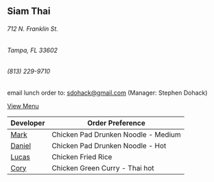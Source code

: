 ## Siam Thai
###### 712 N. Franklin St.
###### Tampa, FL 33602
###### (813) 229-9710

email lunch order to: sdohack@gmail.com
(Manager: Stephen Dohack)

[View Menu](http://www.si-am-thairestaurant.com/lunch-menu/)



Developer                                           | Order Preference
----------------------------------------------------|---------------------
[Mark](http://github.com/mark-smithtb)              | Chicken Pad Drunken Noodle - Medium
[Daniel](https://github.come/dtartaglia)            | Chicken Pad Drunken Noodle - Hot
[Lucas](https://github.com/)                        | Chicken Fried Rice
[Cory](https://github.com/khaladin)                 | Chicken Green Curry - Thai hot
